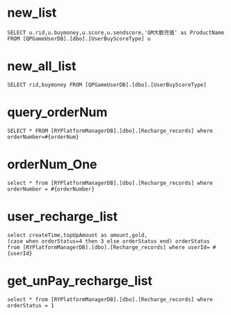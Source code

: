 new_list
===
	SELECT u.rid,u.buymoney,u.score,u.sendscore,'GM大额充值' as ProductName FROM [QPGameUserDB].[dbo].[UserBuyScoreType] u
new_all_list
===
	SELECT rid,buymoney FROM [QPGameUserDB].[dbo].[UserBuyScoreType]
query_orderNum
===
    SELECT * FROM [RYPlatformManagerDB].[dbo].[Recharge_records] where orderNumber=#{orderNum}
orderNum_One
===
    select * from [RYPlatformManagerDB].[dbo].[Recharge_records] where orderNumber = #{orderNumber}
user_recharge_list
===
    select createTime,topUpAmount as amount,gold, 
    (case when orderStatus=4 then 3 else orderStatus end) orderStatus
    from [RYPlatformManagerDB].[dbo].[Recharge_records] where userId= #{userId}
get_unPay_recharge_list
===
    select * from [RYPlatformManagerDB].[dbo].[Recharge_records] where orderStatus = 1